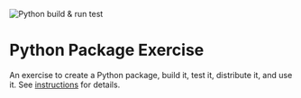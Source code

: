 ![Python build & run test](https://github.com/software-students-spring2024/3-python-package-exercise-team-kiwi/tree/main/.github/workflows/build.yaml/badge.svg)


# Python Package Exercise

An exercise to create a Python package, build it, test it, distribute it, and use it. See [instructions](./instructions.md) for details.
